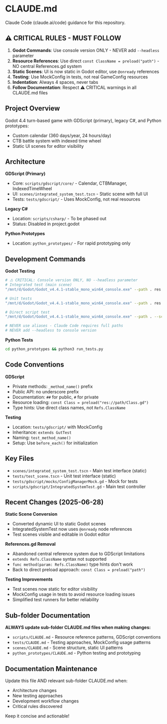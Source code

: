 # CLAUDE.md

Claude Code (claude.ai/code) guidance for this repository.

## ⚠️ CRITICAL RULES - MUST FOLLOW

1. **Godot Commands**: Use console version ONLY - NEVER add `--headless` parameter
2. **Resource References**: Use direct `const ClassName = preload("path")` - NO central References.gd system
3. **Static Scenes**: UI is now static in Godot editor, use `@onready` references
4. **Testing**: Use MockConfig in tests, not real GameConfig resources
5. **Indentation**: Always 4 spaces, never tabs
6. **Follow Documentation**: Respect ⚠️ CRITICAL warnings in all CLAUDE.md files

## Project Overview

Godot 4.4 turn-based game with GDScript (primary), legacy C#, and Python prototypes:
- Custom calendar (360 days/year, 24 hours/day)  
- CTB battle system with indexed time wheel
- Static UI scenes for editor visibility

## Architecture

**GDScript (Primary)**
- Core: `scripts/gdscript/core/` - Calendar, CTBManager, IndexedTimeWheel
- UI: `scenes/integrated_system_test.tscn` - Static scene with full UI
- Tests: `tests/gdscript/` - Uses MockConfig, not real resources

**Legacy C#** 
- Location: `scripts/csharp/` - To be phased out
- Status: Disabled in project.godot

**Python Prototypes**
- Location: `python_prototypes/` - For rapid prototyping only

## Development Commands

**Godot Testing**
```bash
# ⚠️ CRITICAL: Console version ONLY, NO --headless parameter
# Integrated test (main scene)
"/mnt/d/Godot/Godot_v4.4.1-stable_mono_win64_console.exe" --path . res://scenes/integrated_system_test.tscn

# Unit tests  
"/mnt/d/Godot/Godot_v4.4.1-stable_mono_win64_console.exe" --path . res://tests/test_scene.tscn

# Direct script test
"/mnt/d/Godot/Godot_v4.4.1-stable_mono_win64_console.exe" --path . --script tests/run_tests.gd

# NEVER use aliases - Claude Code requires full paths
# NEVER add --headless to console version
```

**Python Tests**
```bash
cd python_prototypes && python3 run_tests.py
```

## Code Conventions

**GDScript**
- Private methods: `_method_name()` prefix
- Public API: no underscore prefix  
- Documentation: `##` for public, `#` for private
- Resource loading: `const Class = preload("res://path/Class.gd")`
- Type hints: Use direct class names, not `Refs.ClassName`

**Testing**
- Location: `tests/gdscript/` with MockConfig
- Inheritance: `extends GutTest`
- Naming: `test_method_name()`
- Setup: Use `before_each()` for initialization

## Key Files

- `scenes/integrated_system_test.tscn` - Main test interface (static)
- `tests/test_scene.tscn` - Unit test interface (static)  
- `tests/gdscript/mocks/ConfigManagerMock.gd` - Mock for tests
- `scripts/gdscript/IntegratedSystemTest.gd` - Main test controller

## Recent Changes (2025-06-28)

**Static Scene Conversion**
- Converted dynamic UI to static Godot scenes
- IntegratedSystemTest now uses `@onready` node references
- Test scenes visible and editable in Godot editor

**References.gd Removal**
- Abandoned central reference system due to GDScript limitations
- `extends Refs.ClassName` syntax not supported
- `func method(param: Refs.ClassName)` type hints don't work
- Back to direct preload approach: `const Class = preload("path")`

**Testing Improvements**  
- Test scenes now static for editor visibility
- MockConfig usage in tests to avoid resource loading issues
- Simplified test runners for better reliability

## Sub-folder Documentation

**ALWAYS update sub-folder CLAUDE.md files when making changes:**

- `scripts/CLAUDE.md` - Resource reference patterns, GDScript conventions
- `tests/CLAUDE.md` - Testing approaches, MockConfig usage patterns  
- `scenes/CLAUDE.md` - Scene structure, static UI patterns
- `python_prototypes/CLAUDE.md` - Python testing and prototyping

## Documentation Maintenance

Update this file AND relevant sub-folder CLAUDE.md when:
- Architecture changes
- New testing approaches  
- Development workflow changes
- Critical rules discovered

Keep it concise and actionable!